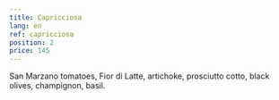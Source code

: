```yaml
---
title: Capricciosa
lang: en
ref: capricciosa
position: 2
price: 145
---
```


San Marzano tomatoes, Fior di Latte, artichoke, prosciutto cotto, black olives, champignon, basil.
